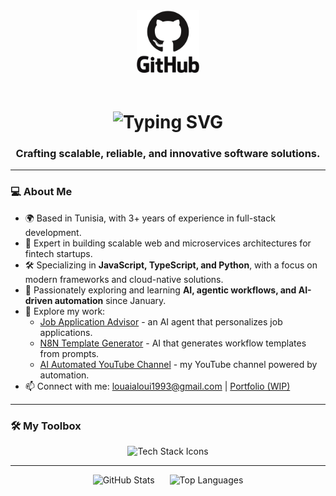 <div align="center">
  <a href="https://github.com/louaialoui1993" target="_blank">
    <img src="https://raw.githubusercontent.com/devicons/devicon/2809f05634560759f2a5814524c9657b90159491/icons/github/github-original-wordmark.svg" width="100" height="100" alt="GitHub Logo" style="margin-bottom: 20px;">
  </a>
</div>

<h1 align="center">
  <img src="https://readme-typing-svg.herokuapp.com/?font=Righteous&size=35&center=true&vCenter=true&width=500&height=70&duration=4000&lines=Hi+There!+👋;I'm+Louai+Aloui;Full-Stack+Engineer" alt="Typing SVG" />
</h1>

<h3 align="center">Crafting scalable, reliable, and innovative software solutions.</h3>

---

### 💻 About Me

- 🌍 Based in Tunisia, with 3+ years of experience in full-stack development.
- 🚀 Expert in building scalable web and microservices architectures for fintech startups.
- 🛠️ Specializing in **JavaScript, TypeScript, and Python**, with a focus on modern frameworks and cloud-native solutions.
- 🤖 Passionately exploring and learning **AI, agentic workflows, and AI-driven automation** since January.
- 🔗 Explore my work:
  - [Job Application Advisor](https://job-application-advisor.vercel.app/) - an AI agent that personalizes job applications.
  - [N8N Template Generator](https://n8n-template-generator.vercel.app/) - AI that generates workflow templates from prompts.
  - [AI Automated YouTube Channel](https://www.youtube.com/@louaialoui-3) - my YouTube channel powered by automation.
- 📫 Connect with me: [louaialoui1993@gmail.com](mailto:louaialoui1993@gmail.com) | [Portfolio (WIP)](https://louai.vercel.app)

---

### 🛠️ My Toolbox

<p align="center">
  <img src="https://skillicons.dev/icons?i=js,ts,python,nodejs,react,nextjs,nestjs,aws,azure,docker,kubernetes,postgres,git,github,vscode" alt="Tech Stack Icons" />
</p>

---

<p align="center">
  <img src="https://github-readme-stats.vercel.app/api?username=louaialoui1993&show_icons=true&theme=onedark" alt="GitHub Stats" style="width: 400px; margin: 0 10px;">
  <img src="https://github-readme-stats.vercel.app/api/top-langs/?username=louaialoui1993&layout=compact&langs_count=5&theme=onedark" alt="Top Languages" style="width: 400px; margin: 0 10px;">
</p>
